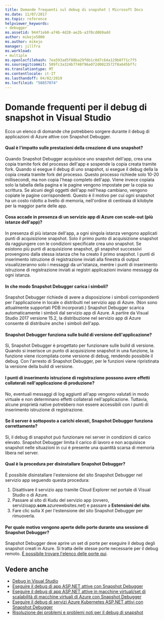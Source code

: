 ```yaml
---
title: Domande frequenti sul debug di snapshot | Microsoft Docs
ms.date: 11/07/2017
ms.topic: reference
helpviewer_keywords:
- debugger
ms.assetid: 944f1eb0-a74b-4d28-ae2b-a370cd869add
author: mikejo5000
ms.author: mikejo
manager: jillfra
ms.workload:
- multiple
ms.openlocfilehash: 7ea593ad5f88ba29f6b1c0d7c64a129b8f71c7f5
ms.sourcegitcommit: 509fc3a324b7748f96a072d0023572f8a645bffc
ms.translationtype: MT
ms.contentlocale: it-IT
ms.lasthandoff: 04/02/2019
ms.locfileid: "58857074"
---
```

# <a name="frequently-asked-questions-for-snapshot-debugging-in-visual-studio"></a>Domande frequenti per il debug di snapshot in Visual Studio

Ecco un elenco di domande che potrebbero sorgere durante il debug di applicazioni di Azure attive con Snapshot Debugger.

#### <a name="what-is-the-performance-cost-of-taking-a-snapshot"></a>Qual è l'impatto sulle prestazioni della creazione di uno snapshot?

Quando Snapshot Debugger acquisisce uno snapshot dell'app, crea una copia tramite fork del processo dell'app e sospende la copia creata tramite fork. Quando si esegue il debug di uno snapshot, si esegue il debug della la copia creata tramite fork del processo. Questo processo richiede solo 10-20 millisecondi, ma non copia l'heap completo dell'app. Viene invece copiata solo la tabella della pagina e le pagine vengono impostate per la copia su scrittura. Se alcuni degli oggetti dell'app nell'heap cambiano, vengono copiate le pagine corrispondenti. Questo è il motivo per cui ogni snapshot ha un costo ridotto a livello di memoria, nell'ordine di centinaia di kilobyte per la maggior parte delle app.

#### <a name="what-happens-if-i-have-a-scaled-out-azure-app-service-multiple-instances-of-my-app"></a>Cosa accade in presenza di un servizio app di Azure con scale-out (più istanze dell'app)?

In presenza di più istanze dell'app, a ogni singola istanza vengono applicati punti di acquisizione snapshot. Solo il primo punto di acquisizione snapshot da raggiungere con le condizioni specificate crea uno snapshot. Se esistono più punti di acquisizione snapshot, gli snapshot successivi provengono dalla stessa istanza che ha creato il primo snapshot. I punti di inserimento istruzione di registrazione inviati alla finestra di output visualizzeranno solo i messaggi da un'istanza, mentre i punti di inserimento istruzione di registrazione inviati ai registri applicazioni inviano messaggi da ogni istanza.

#### <a name="how-does-the-snapshot-debugger-load-symbols"></a>In che modo Snapshot Debugger carica i simboli?

Snapshot Debugger richiede di avere a disposizione i simboli corrispondenti per l'applicazione in locale o distribuiti nel servizio app di Azure. (Non sono attualmente supportati PDB incorporati.) Snapshot Debugger scarica automaticamente i simboli dal servizio app di Azure. A partire da Visual Studio 2017 versione 15.2, la distribuzione nel servizio app di Azure consente di distribuire anche i simboli dell'app.

#### <a name="does-the-snapshot-debugger-work-against-release-builds-of-my-application"></a>Snapshot Debugger funziona sulle build di versione dell'applicazione?

Sì, Snapshot Debugger è progettato per funzionare sulle build di versione. Quando si inserisce un punto di acquisizione snapshot in una funzione, la funzione viene ricompilata come versione di debug, rendendo possibile il debug. Con l'arresto di Snapshot Debugger, per le funzioni viene ripristinata la versione della build di versione.

#### <a name="can-logpoints-cause-side-effects-in-my-production-application"></a>I punti di inserimento istruzione di registrazione possono avere effetti collaterali nell'applicazione di produzione?

No, eventuali messaggi di log aggiunti all'app vengono valutati in modo virtuale e non determinano effetti collaterali nell'applicazione. Tuttavia, alcune proprietà native potrebbero non essere accessibili con i punti di inserimento istruzione di registrazione.

#### <a name="does-the-snapshot-debugger-work-if-my-server-is-under-load"></a>Se il server è sottoposto a carichi elevati, Snapshot Debugger funziona correttamente?

Sì, il debug di snapshot può funzionare nei server in condizioni di carico elevato. Snapshot Debugger limita il carico di lavoro e non acquisisce snapshot nelle situazioni in cui è presente una quantità scarsa di memoria libera nel server.

#### <a name="how-do-i-uninstall-the-snapshot-debugger"></a>Qual è la procedura per disinstallare Snapshot Debugger?

È possibile disinstallare l'estensione del sito Snapshot Debugger nel servizio app seguendo questa procedura:

1. Disattivare il servizio app tramite Cloud Explorer nel portale di Visual Studio o di Azure.
1. Passare al sito di Kudu del servizio app (ovvero, servizioapp.**scm**.azurewebsites.net) e passare a **Estensioni del sito**.
1. Fare clic sulla X per l'estensione del sito Snapshot Debugger per rimuoverla.

#### <a name="why-are-ports-opened-during-a-snapshot-debugger-session"></a>Per quale motivo vengono aperte delle porte durante una sessione di Snapshot Debugger?

Snapshot Debugger deve aprire un set di porte per eseguire il debug degli snapshot creati in Azure. Si tratta delle stesse porte necessarie per il debug remoto. [È possibile trovare l'elenco delle porte qui](../debugger/remote-debugger-port-assignments.md).

## <a name="see-also"></a>Vedere anche

- [Debug in Visual Studio](../debugger/index.md)
- [Eseguire il debug di app ASP.NET attive con Snapshot Debugger](../debugger/debug-live-azure-applications.md)
- [Eseguire il debug di app ASP.NET attive in macchine virtuali/set di scalabilità di macchine virtuali di Azure con Snapshot Debugger](../debugger/debug-live-azure-virtual-machines.md)
- [Eseguire il debug di servizi Azure Kubernetes ASP.NET attivi con Snapshot Debugger](../debugger/debug-live-azure-kubernetes.md)
- [Risoluzione dei problemi e problemi noti per il debug di snapshot](../debugger/debug-live-azure-apps-troubleshooting.md)